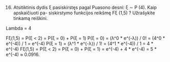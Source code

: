 16. Atsitiktinis dydis ξ pasiskirstęs pagal Puasono desni: ξ ∼ P (4). Kaip apskaičiuoti pa-
siskirstymo funkcijos reikšmę Fξ (1,5) ? Užrašykite tinkamą reiškini.

Lambda = 4

Fξ(1,5) = P(ξ < 2) = P(ξ = 0) + P(ξ = 1)
P(ξ = 0) = (λ^0 * e^(-λ)) / 0! = (4^0 * e^(-4)) / 1 = e^(-4)
P(ξ = 1) = (λ^1 * e^(-λ)) / 1! = (4^1 * e^(-4)) / 1 = 4 * e^(-4)
Fξ(1,5) = P(ξ < 2) = P(ξ = 0) + P(ξ = 1) = e^(-4) + 4 * e^(-4) = 5 * e^(-4) ≈ 0.0916.